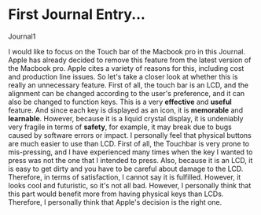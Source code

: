 # First Journal Entry...
Journal1

I would like to focus on the Touch bar of the Macbook pro in this Journal. Apple has already decided to remove this feature from the latest version of the Macbook pro. Apple cites a variety of reasons for this, including cost and production line issues. So let's take a closer look at whether this is really an unnecessary feature.
First of all, the touch bar is an LCD, and the alignment can be changed according to the user's preference, and it can also be changed to function keys. This is a very **effective** and **useful** feature. And since each key is displayed as an icon, it is **memorable** and **learnable**. However, because it is a liquid crystal display, it is undeniably very fragile in terms of **safety**, for example, it may break due to bugs caused by software errors or impact. I personally feel that physical buttons are much easier to use than LCD. First of all, the Touchbar is very prone to mis-pressing, and I have experienced many times when the key I wanted to press was not the one that I intended to press. Also, because it is an LCD, it is easy to get dirty and you have to be careful about damage to the LCD. Therefore, in terms of satisfaction, I cannot say it is fulfilled. However, it looks cool and futuristic, so it's not all bad. However, I personally think that this part would benefit more from having physical keys than LCDs. Therefore, I personally think that Apple's decision is the right one.
